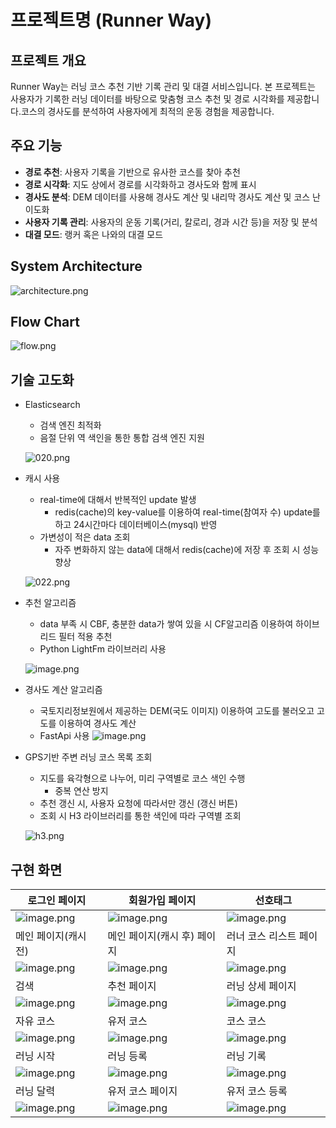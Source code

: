 # 프로젝트명 (Runner Way)

## 프로젝트 개요

Runner Way는 러닝 코스 추천 기반 기록 관리 및 대결 서비스입니다. 본 프로젝트는 사용자가 기록한 러닝 데이터를 바탕으로 맞춤형 코스 추천 및 경로 시각화를 제공합니다.코스의 경사도를 분석하여 사용자에게 최적의 운동 경험을 제공합니다.

## 주요 기능

- **경로 추천**: 사용자 기록을 기반으로 유사한 코스를 찾아 추천
- **경로 시각화**: 지도 상에서 경로를 시각화하고 경사도와 함께 표시
- **경사도 분석**: DEM 데이터를 사용해 경사도 계산 및 내리막 경사도 계산 및 코스 난이도화
- **사용자 기록 관리**: 사용자의 운동 기록(거리, 칼로리, 경과 시간 등)을 저장 및 분석
- **대결 모드**: 랭커 혹은 나와의 대결 모드

## System Architecture

![architecture.png](./Image/architecture.png)

## Flow Chart

![flow.png](./Image/flow.png)

## 기술 고도화

- Elasticsearch

  - 검색 엔진 최적화
  - 음절 단위 역 색인을 통한 통합 검색 엔진 지원

  ![020.png](./Image/020.png)

- 캐시 사용

  - real-time에 대해서 반복적인 update 발생
    - redis(cache)의 key-value를 이용하여 real-time(참여자 수) update를 하고 24시간마다 데이터베이스(mysql) 반영
  - 가변성이 적은 data 조회
    - 자주 변화하지 않는 data에 대해서 redis(cache)에 저장 후 조회 시 성능 향상

  ![022.png](./Image/022.png)

- 추천 알고리즘

  - data 부족 시 CBF, 충분한 data가 쌓여 있을 시 CF알고리즘 이용하여 하이브리드 필터 적용 추천
  - Python LightFm 라이브러리 사용

  ![image.png](./Image/image.png)

- 경사도 계산 알고리즘
  - 국토지리정보원에서 제공하는 DEM(국도 이미지) 이용하여 고도를 불러오고 고도를 이용하여 경사도 계산
  - FastApi 사용
    ![image.png](./Image/image%201.png)
- GPS기반 주변 러닝 코스 목록 조회

  - 지도를 육각형으로 나누어, 미리 구역별로 코스 색인 수행
    - 중복 연산 방지
  - 추천 갱신 시, 사용자 요청에 따라서만 갱신 (갱신 버튼)
  - 조회 시 H3 라이브러리를 통한 색인에 따라 구역별 조회

  ![h3.png](./Image/h3.png)

## 구현 화면

| 로그인 페이지                                   | 회원가입 페이지                                      | 선호태그                                              |
| ----------------------------------------------- | ---------------------------------------------------- | ----------------------------------------------------- |
| ![image.png](./Image/login_page.png)            | ![image.png](./Image/registration_page.png)          | ![image.png](./Image/preferred_tag.png)               |
| 메인 페이지(캐시 전)                            | 메인 페이지(캐시 후) 페이지                          | 러너 코스 리스트 페이지                               |
| ![image.png](./Image/pre_cache_main_screen.gif) | ![image.png](./Image/post_cache_main_screen.gif)     | ![image.png](./Image/runner_screen.gif)               |
| 검색                                            | 추천 페이지                                          | 러닝 상세 페이지                                      |
| ![image.png](./Image/search.gif)                | ![image.png](./Image/runner_pick.jpg)                | ![image.png](./Image/ranking_image.png)               |
| 자유 코스                                       | 유저 코스                                            | 코스 코스                                             |
| ![image.png](./Image/free_course.png)           | ![image.png](./Image/user_course.png)                | ![image.png](./Image/official_course.png)             |
| 러닝 시작                                       | 러닝 등록                                            | 러닝 기록                                             |
| ![image.png](./Image/running_start.gif)         | ![image.png](./Image/runner_course_running.gif)      | ![image.png](./Image/running_record_registration.gif) |
| 러닝 달력                                       | 유저 코스 페이지                                     | 유저 코스 등록                                        |
| ![image.png](./Image/running_calendar.png)      | ![image.png](./Image/runner_course_registration.png) | ![image.png](./Image/runner_course_registration.gif)  |
